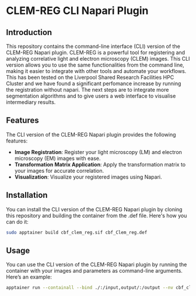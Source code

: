 # CLEM-REG CLI Napari Plugin

## Introduction

This repository contains the command-line interface (CLI) version of the CLEM-REG Napari plugin. CLEM-REG is a powerful tool for registering and analyzing correlative light and electron microscopy (CLEM) images. This CLI version allows you to use the same functionalities from the command line, making it easier to integrate with other tools and automate your workflows. This has been tested on the Liverpool Shared Research Facilities HPC Cluster and we have found a significant perfomance increase by running the registration without napari. The next steps are to integrate more segmentation algorithms and to give users a web interface to visualise intermediary results.

## Features

The CLI version of the CLEM-REG Napari plugin provides the following features:

- **Image Registration**: Register your light microscopy (LM) and electron microscopy (EM) images with ease.
- **Transformation Matrix Application**: Apply the transformation matrix to your images for accurate correlation.
- **Visualization**: Visualize your registered images using Napari.

## Installation

You can install the CLI version of the CLEM-REG Napari plugin by cloning this repository and building the container from the .def file. Here's how you can do it:

```bash
sudo apptainer build cbf_clem_reg.sif cbf_Clem_reg.def
```
## Usage

You can use the CLI version of the CLEM-REG Napari plugin by running the container with your images and parameters as command-line arguments. Here’s an example:

```bash
apptainer run --containall --bind ./:/input,output/:/output --nv cbf_clem_reg.sif --lm_input /input/{LM_FILE} --em_input /input/{EM_FILE} --registration_algorithm 'Rigid CPD'
```

